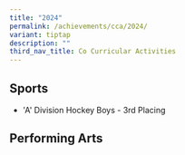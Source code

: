```yaml
---
title: "2024"
permalink: /achievements/cca/2024/
variant: tiptap
description: ""
third_nav_title: Co Curricular Activities
---
```

<h2>Sports</h2>
<ul data-tight="true" class="tight">
<li>
<p>'A' Division Hockey Boys - 3rd Placing</p>
</li>
</ul>
<p></p>
<h2>Performing Arts</h2>
<p></p>